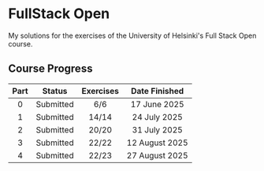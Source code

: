 # FullStack Open

My solutions for the exercises of the University of Helsinki's Full Stack Open course.

## Course Progress

| Part  |  Status   | Exercises | Date Finished  |
| :---: | :-------: | :-------: | :------------: |
|   0   | Submitted |    6/6    |  17 June 2025  |
|   1   | Submitted |   14/14   |  24 July 2025  |
|   2   | Submitted |   20/20   |  31 July 2025  |
|   3   | Submitted |   22/22   | 12 August 2025 |
|   4   | Submitted |   22/23   | 27 August 2025 |